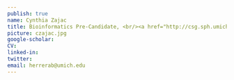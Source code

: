 ```yaml
---
publish: true
name: Cynthia Zajac
title: Bioinformatics Pre-Candidate, <br/><a href="http://csg.sph.umich.edu/training/" target='_blank'>Genome Science Training Program Fellow</a>, <br/><a href="https://rackham.umich.edu/funding/funding-types/rackham-merit-fellowship-program/" target='_blank'>Rackham Merit Fellow</a>
picture: czajac.jpg
google-scholar: 
CV:
linked-in: 
twitter:
email: herrerab@umich.edu
---
```

